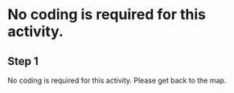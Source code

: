 
```template
```
# No coding is required for this activity. 
## Step 1
No coding is required for this activity. Please get back to the map.
